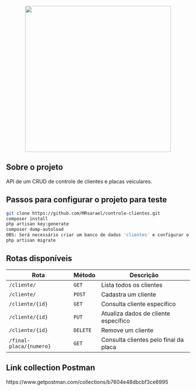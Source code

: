 <p align="center"><a href="https://laravel.com" target="_blank"><img src="https://raw.githubusercontent.com/laravel/art/master/logo-lockup/5%20SVG/2%20CMYK/1%20Full%20Color/laravel-logolockup-cmyk-red.svg" width="400"></a></p>

## Sobre o projeto

API de um CRUD de controle de clientes e placas veiculares.

## Passos para configurar o projeto para teste

```bash
git clone https://github.com/MRsarael/controle-clientes.git
composer install
php artisan key:generate
composer dump-autoload
OBS: Será necessário criar um banco de dados 'clientes' e configurar o acesso no arquivo .env
php artisan migrate
```

## Rotas disponíveis

| Rota                   | Método    | Descrição                             |
| ---------------------- | --------- | ------------------------------------- |
|`/cliente/`             | `GET`     | Lista todos os clientes               |
|`/cliente/`             | `POST`    | Cadastra um cliente                   |
|`/cliente/{id}`         | `GET`     | Consulta cliente específico           |
|`/cliente/{id}`         | `PUT`     | Atualiza dados de cliente específico  |
|`/cliente/{id}`         | `DELETE`  | Remove um cliente                     |
|`/final-placa/{numero}` | `GET`     | Consulta clientes pelo final da placa |

## Link collection Postman

<p>https://www.getpostman.com/collections/b7604e48dbcbf3ce6995</p>
